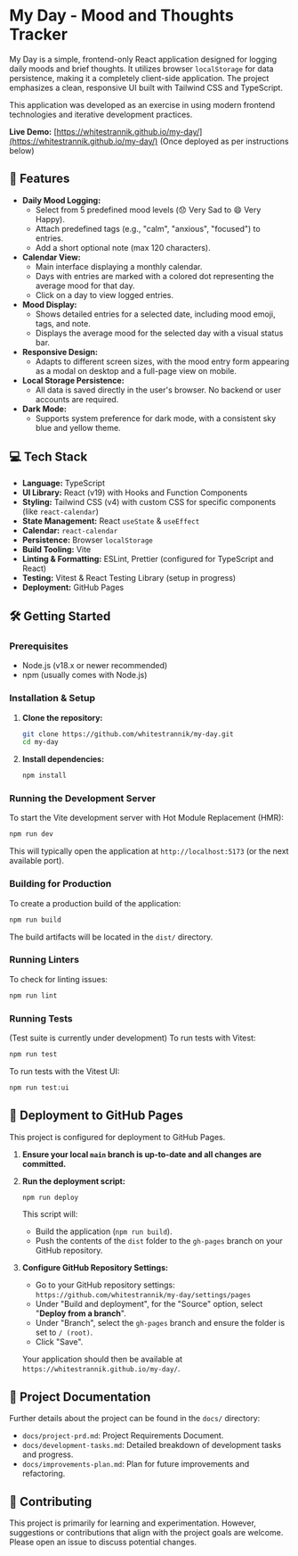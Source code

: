 # My Day - Mood and Thoughts Tracker

My Day is a simple, frontend-only React application designed for logging daily moods and brief thoughts. It utilizes browser `localStorage` for data persistence, making it a completely client-side application. The project emphasizes a clean, responsive UI built with Tailwind CSS and TypeScript.

This application was developed as an exercise in using modern frontend technologies and iterative development practices.

**Live Demo:** [https://whitestrannik.github.io/my-day/](https://whitestrannik.github.io/my-day/) (Once deployed as per instructions below)

## 🌟 Features

*   **Daily Mood Logging:**
    *   Select from 5 predefined mood levels (😞 Very Sad to 😄 Very Happy).
    *   Attach predefined tags (e.g., "calm", "anxious", "focused") to entries.
    *   Add a short optional note (max 120 characters).
*   **Calendar View:**
    *   Main interface displaying a monthly calendar.
    *   Days with entries are marked with a colored dot representing the average mood for that day.
    *   Click on a day to view logged entries.
*   **Mood Display:**
    *   Shows detailed entries for a selected date, including mood emoji, tags, and note.
    *   Displays the average mood for the selected day with a visual status bar.
*   **Responsive Design:**
    *   Adapts to different screen sizes, with the mood entry form appearing as a modal on desktop and a full-page view on mobile.
*   **Local Storage Persistence:**
    *   All data is saved directly in the user's browser. No backend or user accounts are required.
*   **Dark Mode:**
    *   Supports system preference for dark mode, with a consistent sky blue and yellow theme.

## 💻 Tech Stack

*   **Language:** TypeScript
*   **UI Library:** React (v19) with Hooks and Function Components
*   **Styling:** Tailwind CSS (v4) with custom CSS for specific components (like `react-calendar`)
*   **State Management:** React `useState` & `useEffect`
*   **Calendar:** `react-calendar`
*   **Persistence:** Browser `localStorage`
*   **Build Tooling:** Vite
*   **Linting & Formatting:** ESLint, Prettier (configured for TypeScript and React)
*   **Testing:** Vitest & React Testing Library (setup in progress)
*   **Deployment:** GitHub Pages

## 🛠️ Getting Started

### Prerequisites

*   Node.js (v18.x or newer recommended)
*   npm (usually comes with Node.js)

### Installation & Setup

1.  **Clone the repository:**
    ```bash
    git clone https://github.com/whitestrannik/my-day.git
    cd my-day
    ```

2.  **Install dependencies:**
    ```bash
    npm install
    ```

### Running the Development Server

To start the Vite development server with Hot Module Replacement (HMR):

```bash
npm run dev
```

This will typically open the application at `http://localhost:5173` (or the next available port).

### Building for Production

To create a production build of the application:

```bash
npm run build
```

The build artifacts will be located in the `dist/` directory.

### Running Linters

To check for linting issues:

```bash
npm run lint
```

### Running Tests

(Test suite is currently under development)
To run tests with Vitest:

```bash
npm run test
```

To run tests with the Vitest UI:
```bash
npm run test:ui
```

## 🚀 Deployment to GitHub Pages

This project is configured for deployment to GitHub Pages.

1.  **Ensure your local `main` branch is up-to-date and all changes are committed.**
2.  **Run the deployment script:**
    ```bash
    npm run deploy
    ```
    This script will:
    *   Build the application (`npm run build`).
    *   Push the contents of the `dist` folder to the `gh-pages` branch on your GitHub repository.

3.  **Configure GitHub Repository Settings:**
    *   Go to your GitHub repository settings: `https://github.com/whitestrannik/my-day/settings/pages`
    *   Under "Build and deployment", for the "Source" option, select "**Deploy from a branch**".
    *   Under "Branch", select the `gh-pages` branch and ensure the folder is set to `/ (root)`.
    *   Click "Save".

    Your application should then be available at `https://whitestrannik.github.io/my-day/`.

## 📄 Project Documentation

Further details about the project can be found in the `docs/` directory:
*   `docs/project-prd.md`: Project Requirements Document.
*   `docs/development-tasks.md`: Detailed breakdown of development tasks and progress.
*   `docs/improvements-plan.md`: Plan for future improvements and refactoring.

## 🤝 Contributing

This project is primarily for learning and experimentation. However, suggestions or contributions that align with the project goals are welcome. Please open an issue to discuss potential changes.
